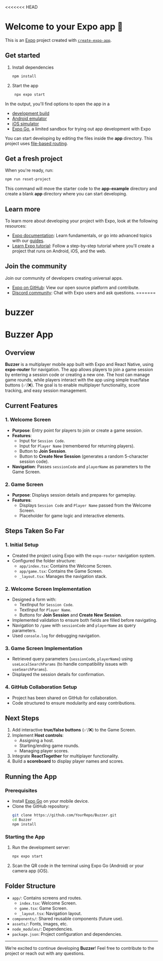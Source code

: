 <<<<<<< HEAD
# Welcome to your Expo app 👋

This is an [Expo](https://expo.dev) project created with [`create-expo-app`](https://www.npmjs.com/package/create-expo-app).

## Get started

1. Install dependencies

   ```bash
   npm install
   ```

2. Start the app

   ```bash
    npx expo start
   ```

In the output, you'll find options to open the app in a

- [development build](https://docs.expo.dev/develop/development-builds/introduction/)
- [Android emulator](https://docs.expo.dev/workflow/android-studio-emulator/)
- [iOS simulator](https://docs.expo.dev/workflow/ios-simulator/)
- [Expo Go](https://expo.dev/go), a limited sandbox for trying out app development with Expo

You can start developing by editing the files inside the **app** directory. This project uses [file-based routing](https://docs.expo.dev/router/introduction).

## Get a fresh project

When you're ready, run:

```bash
npm run reset-project
```

This command will move the starter code to the **app-example** directory and create a blank **app** directory where you can start developing.

## Learn more

To learn more about developing your project with Expo, look at the following resources:

- [Expo documentation](https://docs.expo.dev/): Learn fundamentals, or go into advanced topics with our [guides](https://docs.expo.dev/guides).
- [Learn Expo tutorial](https://docs.expo.dev/tutorial/introduction/): Follow a step-by-step tutorial where you'll create a project that runs on Android, iOS, and the web.

## Join the community

Join our community of developers creating universal apps.

- [Expo on GitHub](https://github.com/expo/expo): View our open source platform and contribute.
- [Discord community](https://chat.expo.dev): Chat with Expo users and ask questions.
=======
# buzzer
# Buzzer App

## Overview
**Buzzer** is a multiplayer mobile app built with Expo and React Native, using **expo-router** for navigation. The app allows players to join a game session by entering a session code or creating a new one. The host can manage game rounds, while players interact with the app using simple true/false buttons (✅/❌). The goal is to enable multiplayer functionality, score tracking, and easy session management.

## Current Features

### 1. Welcome Screen
- **Purpose**: Entry point for players to join or create a game session.
- **Features**:
  - Input for `Session Code`.
  - Input for `Player Name` (remembered for returning players).
  - Button to **Join Session**.
  - Button to **Create New Session** (generates a random 5-character session code).
- **Navigation**: Passes `sessionCode` and `playerName` as parameters to the Game Screen.

### 2. Game Screen
- **Purpose**: Displays session details and prepares for gameplay.
- **Features**:
  - Displays `Session Code` and `Player Name` passed from the Welcome Screen.
  - Placeholder for game logic and interactive elements.

## Steps Taken So Far

### 1. Initial Setup
- Created the project using Expo with the `expo-router` navigation system.
- Configured the folder structure:
  - `app/index.tsx`: Contains the Welcome Screen.
  - `app/game.tsx`: Contains the Game Screen.
  - `_layout.tsx`: Manages the navigation stack.

### 2. Welcome Screen Implementation
- Designed a form with:
  - TextInput for `Session Code`.
  - TextInput for `Player Name`.
  - Buttons for **Join Session** and **Create New Session**.
- Implemented validation to ensure both fields are filled before navigating.
- Navigation to `/game` with `sessionCode` and `playerName` as query parameters.
- Used `console.log` for debugging navigation.

### 3. Game Screen Implementation
- Retrieved query parameters (`sessionCode`, `playerName`) using `useLocalSearchParams` (to handle compatibility issues with `useSearchParams`).
- Displayed the session details for confirmation.

### 4. GitHub Collaboration Setup
- Project has been shared on GitHub for collaboration.
- Code structured to ensure modularity and easy contributions.

## Next Steps
1. Add interactive **true/false buttons** (✅/❌) to the Game Screen.
2. Implement **Host controls**:
   - Assigning a host.
   - Starting/ending game rounds.
   - Managing player scores.
3. Integrate **ReactTogether** for multiplayer functionality.
4. Build a **scoreboard** to display player names and scores.

## Running the App
### Prerequisites
- Install [Expo Go](https://expo.dev/client) on your mobile device.
- Clone the GitHub repository:
  ```bash
  git clone https://github.com/YourRepo/Buzzer.git
  cd Buzzer
  npm install
  ```

### Starting the App
1. Run the development server:
   ```bash
   npx expo start
   ```
2. Scan the QR code in the terminal using Expo Go (Android) or your camera app (iOS).

## Folder Structure
- `app/`: Contains screens and routes.
  - `index.tsx`: Welcome Screen.
  - `game.tsx`: Game Screen.
  - `_layout.tsx`: Navigation layout.
- `components/`: Shared reusable components (future use).
- `assets/`: Fonts, images, etc.
- `node_modules/`: Dependencies.
- `package.json`: Project configuration and dependencies.

---

We’re excited to continue developing **Buzzer**! Feel free to contribute to the project or reach out with any questions.

